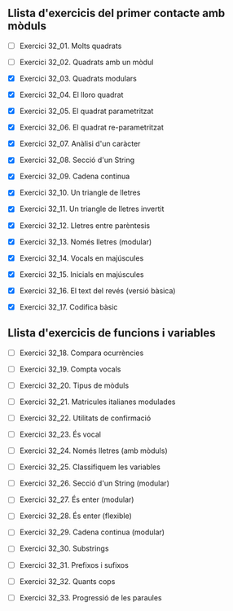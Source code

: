 ## Llista d'exercicis del primer contacte amb mòduls

- [ ]    Exercici 32_01. Molts quadrats  
- [ ]    Exercici 32_02. Quadrats amb un mòdul  
- [x]    Exercici 32_03. Quadrats modulars  
- [x]    Exercici 32_04. El lloro quadrat  
- [x]    Exercici 32_05. El quadrat parametritzat  
- [x]    Exercici 32_06. El quadrat re-parametritzat  
- [x]    Exercici 32_07. Anàlisi d'un caràcter  
- [x]    Exercici 32_08. Secció d'un String  
- [x]    Exercici 32_09. Cadena continua  
- [x]    Exercici 32_10. Un triangle de lletres  
- [x]    Exercici 32_11. Un triangle de lletres invertit  
- [x]    Exercici 32_12. Lletres entre parèntesis  
- [x]    Exercici 32_13. Només lletres (modular)  
- [x]    Exercici 32_14. Vocals en majúscules  
- [x]    Exercici 32_15. Inicials en majúscules  
- [x]    Exercici 32_16. El text del revés (versió bàsica)  
- [x]    Exercici 32_17. Codifica bàsic  



## Llista d'exercicis de funcions i variables  

- [ ]    Exercici 32_18. Compara ocurrències  
- [ ]    Exercici 32_19. Compta vocals  
- [ ]    Exercici 32_20. Tipus de mòduls  
- [ ]    Exercici 32_21. Matricules italianes modulades  
- [ ]    Exercici 32_22. Utilitats de confirmació  
- [ ]    Exercici 32_23. És vocal  
- [ ]    Exercici 32_24. Només lletres (amb mòduls)  
- [ ]    Exercici 32_25. Classifiquem les variables  
- [ ]    Exercici 32_26. Secció d'un String (modular)  
- [ ]    Exercici 32_27. És enter (modular)  
- [ ]    Exercici 32_28. És enter (flexible)  
- [ ]    Exercici 32_29. Cadena continua (modular)  
- [ ]    Exercici 32_30. Substrings  
- [ ]    Exercici 32_31. Prefixos i sufixos  
- [ ]    Exercici 32_32. Quants cops  
- [ ]    Exercici 32_33. Progressió de les paraules  


